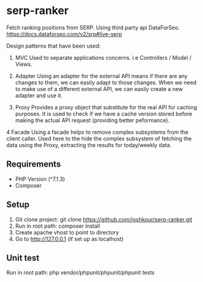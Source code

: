 # serp-ranker
Fetch ranking positions from SERP.
Using third party api DataForSeo.
https://docs.dataforseo.com/v2/srp#live-serp

Design patterns that have been used:
1. MVC
Used to separate applications concerns. i.e Controllers / Model / Views.

2. Adapter
Using an adapter for the external API means if there are any changes to them, we can easily adapt to those changes.
When we need to make use of a different external API, we can easily create a new adapter and use it.

3. Proxy
Provides a proxy object that substitute for the real API for caching purposes.
It is used to check if we have a cache version stored before making the actual API request (providing better peformance).

4 Facade
Using a facade helps to remove complex subsystems from the client caller.
Used here to the hide the complex subsystem of fetching the data using the Proxy, extracting the results for today/weekly data.

## Requirements
- PHP Version (^7.1.3)
- Composer

## Setup
1. Git clone project: git clone https://github.com/joshkour/serp-ranker.git
2. Run in root path: composer install
3. Create apache vhost to point to directory
4. Go to http://127.0.0.1 (if set up as localhost)


## Unit test
Run in root path: php vendor/phpunit/phpunit/phpunit tests
